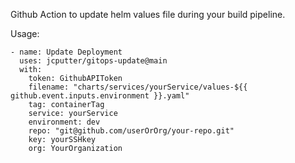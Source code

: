 Github Action to update helm values file during your build pipeline. 

Usage:

```
- name: Update Deployment
  uses: jcputter/gitops-update@main
  with:
    token: GithubAPIToken
    filename: "charts/services/yourService/values-${{ github.event.inputs.environment }}.yaml"
    tag: containerTag
    service: yourService
    environment: dev
    repo: "git@github.com/userOrOrg/your-repo.git"
    key: yourSSHkey
    org: YourOrganization
```
